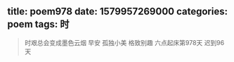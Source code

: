 title: poem978
date: 1579957269000
categories: poem
tags: 时
---
> 时艰总会变成墨色云烟
早安
孤独小美
格致别趣
六点起床第978天 迟到96天